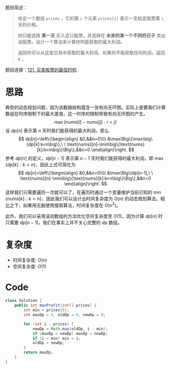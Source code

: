 题目简述：

> 给定一个数组 `prices` ，它的第 `i` 个元素 `prices[i]` 表示一支给定股票第 `i` 天的价格。
>
> 你只能选择 **某一天** 买入这只股票，并选择在 **未来的某一个不同的日子** 卖出该股票。设计一个算法来计算你所能获取的最大利润。
>
> 返回你可以从这笔交易中获取的最大利润。如果你不能获取任何利润，返回 `0` 。

题目连接：[121. 买卖股票的最佳时机](https://leetcode.cn/problems/best-time-to-buy-and-sell-stock/)

# 思路

典型的动态规划问题，因为该数据结构蕴含一张有向无环图。实际上是要我们计算数组在时序限制下的最大差值，这一时序的限制导致有向无环图的产生。
$$
\max\{\text{nums}[i]-\text{nums}[j]:i<j\}
$$
设 $dp[n]$ 表示第 $n$ 天时我们能获得的最大利润，那么
$$
dp[n]=\left\{\begin{align}
&0,&&n=0\\\\
&\max\Big\{\max\big\{dp[k]:k<n\big\},\ \ \text{nums}[n]-\min\big\{\text{nums}[k]:k<n\big\}\Big\},&&n>0
\end{align}\right.
$$
参考 $dp[n]$ 的定义，$dp[n-1]$ 表示第 $n-1$ 天时我们能获得的最大利润，即 $\max\big\{dp[k]:k<n\big\}$，因此上式可简化为
$$
dp[n]=\left\{\begin{align}
&0,&&n=0\\\\
&\max\Big\{dp[n-1],\ \ \text{nums}[n]-\min\big\{\text{nums}[k]:k<n\big\}\Big\},&&n>0
\end{align}\right.
$$
这样我们只需要遍历一次就可以了，在遍历时通过一个变量维护当前已知的 $\min\big\{\text{nums}[k]:k<n\big\}$，因此我们可以设计出时间复杂度为 $O(n)$ 的动态规划算法。相比之下，如果用无脑使用搜索算法，时间复杂度在 $O(n^2)$。

此外，我们可以采用滚动数组的方法优化空间复杂度至 $O(1)$，因为计算 $dp[n]$ 时只需要 $dp[n-1]$，我们在事实上并不关心完整的 $dp$ 数组。

# 复杂度

- 时间复杂度: $O(n)$
- 空间复杂度: $O(1)$

# Code
```java
class Solution {
    public int maxProfit(int[] prices) {
        int min = prices[0];
        int maxDp = 0, oldDp = 0, newDp = 0;

        for (int i : prices) {
            newDp = Math.max(oldDp, i - min);
            if (maxDp < newDp) maxDp = newDp;
            if (i < min) min = i;
            oldDp = newDp;
        }
        return maxDp;
    }
}
```